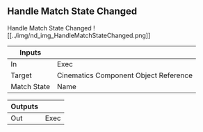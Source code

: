 ## Handle Match State Changed
Handle Match State Changed
![[../img/nd_img_HandleMatchStateChanged.png]]

|Inputs||
|--|--|
| In | Exec |
| Target | Cinematics Component Object Reference |
| Match State | Name |

|Outputs||
|--|--|
| Out | Exec |
